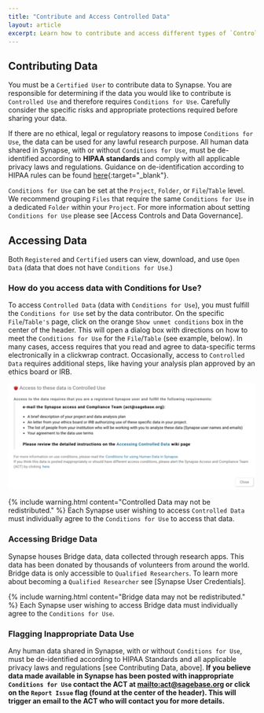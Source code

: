 ```yaml
---
title: "Contribute and Access Controlled Data"
layout: article
excerpt: Learn how to contribute and access different types of `Controlled Data`.
---
```


## Contributing Data
You must be a `Certified User` to contribute data to Synapse. You are responsible for determining if the data you would like to contribute is `Controlled Use` and therefore requires `Conditions for Use`. Carefully consider the specific risks and appropriate protections required before sharing your data. 

If there are no ethical, legal or regulatory reasons to impose `Conditions for Use`, the data can be used for any lawful research purpose. All human data shared in Synapse, with or without `Conditions for Use`, must be de-identified according to **HIPAA standards** and comply with all applicable privacy laws and regulations. Guidance on de-identification according to HIPAA rules can be found [here](http://www.hhs.gov/ocr/privacy){:target="_blank"}. 

`Conditions for Use` can be set at the `Project`, `Folder`, or `File`/`Table` level. We recommend grouping `Files` that require the same `Conditions for Use` in a dedicated `Folder` within your `Project`. For more information about setting `Conditions for Use` please see [Access Controls and Data Governance].

## Accessing Data

Both `Registered` and `Certified` users can view, download, and use `Open Data` (data that does not have `Conditions for Use`.)

### How do you access data with Conditions for Use? 

To access `Controlled Data` (data with `Conditions for Use`), you must fulfill the `Conditions for Use` set by the data contributor. On the specific `File`/`Table's` page, click on the orange `Show unmet conditions` box in the center of the header. This will open a dialog box with directions on how to meet the `Conditions for Use` for the `File`/`Table` (see example, below). In many cases, access requires that you read and agree to data-specific terms electronically in a clickwrap contract. Occasionally, access to `Controlled Data` requires additional steps, like having your analysis plan approved by an ethics board or IRB. 

![accessing data dialog box](/assets/images/accessing_data.png)

{% include warning.html content="Controlled Data may not be redistributed." %}
Each Synapse user wishing to access `Controlled Data` must individually agree to the `Conditions for Use` to access that data.

### Accessing Bridge Data

Synapse houses Bridge data, data collected through research apps. This data has been donated by thousands of volunteers 
from around the world. Bridge data is only accessible to `Qualified Researchers`. To learn more about becoming a `Qualified Researcher` see [Synapse User Credentials]. 

{% include warning.html content="Bridge data may not be redistributed." %}
Each Synapse user wishing to access Bridge data must individually agree to the `Conditions for Use`.

### Flagging Inappropriate Data Use
Any human data shared in Synapse, with or without `Conditions for Use`, must be de-identified according to HIPAA Standards and 
all applicable privacy laws and regulations [see Contributing Data, above]. **If you believe data made available in Synapse has been posted with inappropriate `Conditions for Use` contact the ACT at <mailto:act@sagebase.org> or click on the `Report Issue` flag (found at the center of the header). This will trigger an email to the ACT who will contact you for more details.**

